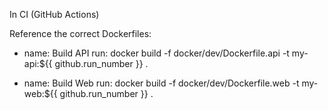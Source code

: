In CI (GitHub Actions)

Reference the correct Dockerfiles:

- name: Build API
  run: docker build -f docker/dev/Dockerfile.api -t my-api:${{ github.run_number }} .

- name: Build Web
  run: docker build -f docker/dev/Dockerfile.web -t my-web:${{ github.run_number }} .